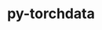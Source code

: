 ---
title: "py-torchdata"
layout: cache
categories: [package, develop-2024-02-11]
meta: {"versions": ["0.7.1"], "compilers": ["apple-clang@=15.0.0", "gcc@=11.4.0"], "oss": ["ubuntu22.04", "ventura"], "platforms": ["darwin", "linux"], "targets": ["aarch64", "x86_64_v3"], "stacks": ["ml-darwin-aarch64-mps", "ml-linux-x86_64-cpu", "ml-linux-x86_64-cuda", "root"], "num_specs": 3, "num_specs_by_stack": {"ml-darwin-aarch64-mps": 1, "root": 3, "ml-linux-x86_64-cuda": 1, "ml-linux-x86_64-cpu": 1}}
spec_details: [{"hash": "mik33ychpfzv5qr6i2sw35b36mypwpro", "compiler": "apple-clang@=15.0.0", "versions": ["0.7.1"], "os": "ventura", "platform": "darwin", "target": "aarch64", "variants": ["build_system=python_pip"], "stacks": ["ml-darwin-aarch64-mps", "root"], "size": "-", "tarball": "https://binaries.spack.io/develop-2024-02-11/build_cache/darwin-ventura-aarch64/apple-clang-15.0.0/py-torchdata-0.7.1/darwin-ventura-aarch64-apple-clang-15.0.0-py-torchdata-0.7.1-mik33ychpfzv5qr6i2sw35b36mypwpro.spack"}, {"hash": "f36fwz2phlasf5cfl7awf4aab42qbjef", "compiler": "gcc@=11.4.0", "versions": ["0.7.1"], "os": "ubuntu22.04", "platform": "linux", "target": "x86_64_v3", "variants": ["build_system=python_pip"], "stacks": ["root", "ml-linux-x86_64-cuda"], "size": "-", "tarball": "https://binaries.spack.io/develop-2024-02-11/build_cache/linux-ubuntu22.04-x86_64_v3/gcc-11.4.0/py-torchdata-0.7.1/linux-ubuntu22.04-x86_64_v3-gcc-11.4.0-py-torchdata-0.7.1-f36fwz2phlasf5cfl7awf4aab42qbjef.spack"}, {"hash": "sx3a3cbm75viwlionywex7snncilpzpk", "compiler": "gcc@=11.4.0", "versions": ["0.7.1"], "os": "ubuntu22.04", "platform": "linux", "target": "x86_64_v3", "variants": ["build_system=python_pip"], "stacks": ["root", "ml-linux-x86_64-cpu"], "size": "-", "tarball": "https://binaries.spack.io/develop-2024-02-11/build_cache/linux-ubuntu22.04-x86_64_v3/gcc-11.4.0/py-torchdata-0.7.1/linux-ubuntu22.04-x86_64_v3-gcc-11.4.0-py-torchdata-0.7.1-sx3a3cbm75viwlionywex7snncilpzpk.spack"}]
---